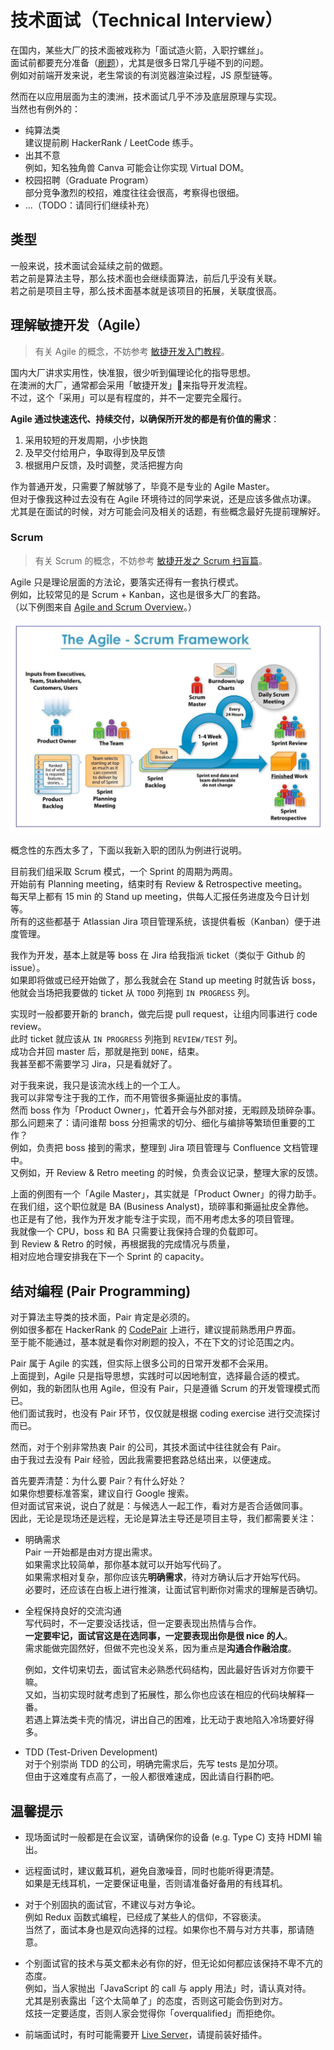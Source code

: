 # 技术面试（Technical Interview）

在国内，某些大厂的技术面被戏称为「面试造火箭，入职拧螺丝」。  
面试前都要充分准备（[刷题](https://github.com/markyun/My-blog/tree/master/Front-end-Developer-Questions)），尤其是很多日常几乎碰不到的问题。  
例如对前端开发来说，老生常谈的有浏览器渲染过程，JS 原型链等。

然而在以应用层面为主的澳洲，技术面试几乎不涉及底层原理与实现。  
当然也有例外的：

* 纯算法类  
  建议提前刷 HackerRank / LeetCode 练手。
* 出其不意  
  例如，知名独角兽 Canva 可能会让你实现 Virtual DOM。
* 校园招聘（Graduate Program）  
  部分竞争激烈的校招，难度往往会很高，考察得也很细。
* ...（TODO：请同行们继续补充）

## 类型

一般来说，技术面试会延续之前的做题。  
若之前是算法主导，那么技术面也会继续面算法，前后几乎没有关联。  
若之前是项目主导，那么技术面基本就是该项目的拓展，关联度很高。

## 理解敏捷开发（Agile）

> 有关 Agile 的概念，不妨参考 [敏捷开发入门教程](https://www.ruanyifeng.com/blog/2019/03/agile-development.html)。

国内大厂讲求实用性，快准狠，很少听到偏理论化的指导思想。  
在澳洲的大厂，通常都会采用「敏捷开发」来指导开发流程。  
不过，这个「采用」可以是有程度的，并不一定要完全履行。

**Agile 通过快速迭代、持续交付，以确保所开发的都是有价值的需求**：

1. 采用较短的开发周期，小步快跑
2. 及早交付给用户，争取得到及早反馈
3. 根据用户反馈，及时调整，灵活把握方向

作为普通开发，只需要了解就够了，毕竟不是专业的 Agile Master。  
但对于像我这种过去没有在 Agile 环境待过的同学来说，还是应该多做点功课。  
尤其是在面试的时候，对方可能会问及相关的话题，有些概念最好先提前理解好。

### Scrum

> 有关 Scrum 的概念，不妨参考 [敏捷开发之 Scrum 扫盲篇](https://www.cnblogs.com/taven/archive/2010/10/17/1853386.html)。  

Agile 只是理论层面的方法论，要落实还得有一套执行模式。  
例如，比较常见的是 Scrum + Kanban，这也是很多大厂的套路。  
（以下例图来自 [Agile and Scrum Overview](https://medium.com/jorgeacetozi/agile-and-scrum-overview-fb68fc04aff8)。）

![Scrum Diagram](./_images/scrum-diagram.png)

概念性的东西太多了，下面以我新入职的团队为例进行说明。

目前我们组采取 Scrum 模式，一个 Sprint 的周期为两周。  
开始前有 Planning meeting，结束时有 Review & Retrospective meeting。  
每天早上都有 15 min 的 Stand up meeting，供每人汇报任务进度及今日计划等。  
所有的这些都基于 Atlassian Jira 项目管理系统，该提供看板（Kanban）便于进度管理。

我作为开发，基本上就是等 boss 在 Jira 给我指派 ticket（类似于 Github 的 issue）。  
如果即将做或已经开始做了，那么我就会在 Stand up meeting 时就告诉 boss，  
他就会当场把我要做的 ticket 从 `TODO` 列拖到 `IN PROGRESS` 列。

实现时一般都要开新的 branch，做完后提 pull request，让组内同事进行 code review。  
此时 ticket 就应该从 `IN PROGRESS` 列拖到 `REVIEW/TEST` 列。  
成功合并回 master 后，那就是拖到 `DONE`，结束。  
我甚至都不需要学习 Jira，只是看就好了。

对于我来说，我只是该流水线上的一个工人。  
我可以非常专注于我的工作，而不用管很多撕逼扯皮的事情。  
然而 boss 作为「Product Owner」，忙着开会与外部对接，无暇顾及琐碎杂事。  
那么问题来了：请问谁帮 boss 分担需求的切分、细化与编排等繁琐但重要的工作？  
例如，负责把 boss 接到的需求，整理到 Jira 项目管理与 Confluence 文档管理中。  
又例如，开 Review & Retro meeting 的时候，负责会议记录，整理大家的反馈。

上面的例图有一个「Agile Master」，其实就是「Product Owner」的得力助手。  
在我们组，这个职位就是 BA (Business Analyst)，琐碎事和撕逼扯皮全靠他。  
也正是有了他，我作为开发才能专注于实现，而不用考虑太多的项目管理。  
我就像一个 CPU，boss 和 BA 只需要让我保持合理的负载即可。  
到 Review & Retro 的时候，再根据我的完成情况与质量，  
相对应地合理安排我在下一个 Sprint 的 capacity。

## 结对编程 (Pair Programming)

对于算法主导类的技术面，Pair 肯定是必须的。  
例如很多都在 HackerRank 的 [CodePair](https://support.hackerrank.com/hc/en-us/articles/115008269227-Introduction-to-CodePair) 上进行，建议提前熟悉用户界面。  
至于能不能通过，基本就是看你对刷题的投入，不在下文的讨论范围之内。

Pair 属于 Agile 的实践，但实际上很多公司的日常开发都不会采用。  
上面提到，Agile 只是指导思想，实践时可以因地制宜，选择最合适的模式。  
例如，我的新团队也用 Agile，但没有 Pair，只是遵循 Scrum 的开发管理模式而已。  
他们面试我时，也没有 Pair 环节，仅仅就是根据 coding exercise 进行交流探讨而已。

然而，对于个别非常热衷 Pair 的公司，其技术面试中往往就会有 Pair。  
由于我过去没有 Pair 经验，因此我需要把套路总结出来，以便速成。

首先要弄清楚：为什么要 Pair？有什么好处？  
如果你想要标准答案，建议自行 Google 搜索。  
但对面试官来说，说白了就是：与候选人一起工作，看对方是否合适做同事。  
因此，无论是现场还是远程，无论是算法主导还是项目主导，我们都需要关注：

* 明确需求  
  Pair 一开始都是由对方提出需求。  
  如果需求比较简单，那你基本就可以开始写代码了。  
  如果需求相对复杂，那你应该先**明确需求**，待对方确认后才开始写代码。  
  必要时，还应该在白板上进行推演，让面试官判断你对需求的理解是否确切。

* 全程保持良好的交流沟通  
  写代码时，不一定要没话找话，但一定要表现出热情与合作。  
  **一定要牢记，面试官这是在选同事，一定要表现出你是很 nice 的人**。  
  需求能做完固然好，但做不完也没关系，因为重点是**沟通合作融洽度**。

  例如，文件切来切去，面试官未必熟悉代码结构，因此最好告诉对方你要干嘛。  
  又如，当初实现时就考虑到了拓展性，那么你也应该在相应的代码块解释一番。  
  若遇上算法类卡壳的情况，讲出自己的困难，比无动于衷地陷入冷场要好得多。

* TDD (Test-Driven Development)  
  对于个别崇尚 TDD 的公司，明确完需求后，先写 tests 是加分项。  
  但由于这难度有点高了，一般人都很难速成，因此请自行斟酌吧。

## 温馨提示

* 现场面试时一般都是在会议室，请确保你的设备 (e.g. Type C) 支持 HDMI 输出。

* 远程面试时，建议戴耳机，避免自激噪音，同时也能听得更清楚。  
  如果是无线耳机，一定要保证电量，否则请准备好备用的有线耳机。

* 对于个别固执的面试官，不建议与对方争论。  
  例如 Redux 函数式编程，已经成了某些人的信仰，不容亵渎。  
  当然了，面试本身也是双向选择的过程。如果你也不屑与对方共事，那请随意。

* 个别面试官的技术与英文都未必有你的好，但无论如何都应该保持不卑不亢的态度。  
  例如，当人家抛出「JavaScript 的 call 与 apply 用法」时，请认真对待。  
  尤其是别表露出「这个太简单了」的态度，否则这可能会伤到对方。  
  炫技一定要适度，否则人家会觉得你「overqualified」而拒绝你。

* 前端面试时，有时可能需要开 [Live Server](https://marketplace.visualstudio.com/items?itemName=ritwickdey.LiveServer)，请提前装好插件。
